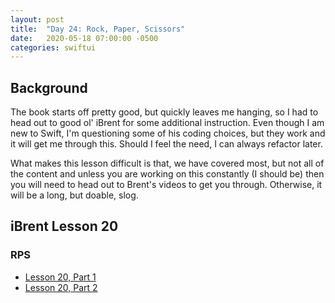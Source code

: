 ```yaml
---
layout: post
title:  "Day 24: Rock, Paper, Scissors"
date:   2020-05-18 07:00:00 -0500
categories: swiftui
---
```


## Background

The book starts off pretty good, but quickly leaves me hanging, so I had to head out to good ol' iBrent for some additional instruction. Even though I am new to Swift, I'm questioning some of his coding choices, but they work and it will get me through this. Should I feel the need, I can always refactor later.

What makes this lesson difficult is that, we have covered most, but not all of the content and unless you are working on this constantly (I should be) then you will need to head out to Brent's videos to get you through. Otherwise, it will be a long, but doable, slog.

## iBrent Lesson 20

### RPS

* [Lesson 20, Part 1](https://www.youtube.com/watch?v=JsBG0rZfBaw)
* [Lesson 20, Part 2](https://www.youtube.com/watch?v=GoTa8bPgNZY)





